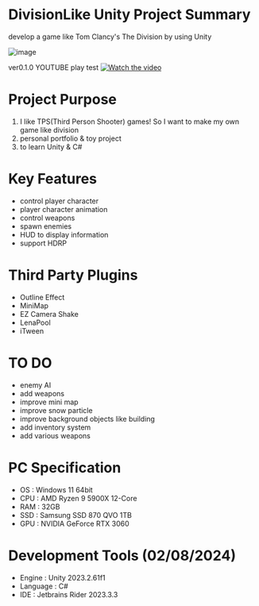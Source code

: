 # DivisionLike Unity Project Summary
develop a game like Tom Clancy's The Division by using Unity

![image](https://user-images.githubusercontent.com/29808782/179521804-14d527cf-0543-4ddd-bb8e-feed2149be53.png)


ver0.1.0 YOUTUBE play test
[![Watch the video](https://imgur.com/4sLMOfm.png)](https://youtu.be/qlCFAl2lha8?si=E8AF8viYAfiRqchf)

# Project Purpose
1. I like TPS(Third Person Shooter) games! So I want to make my own game like division
2. personal portfolio & toy project
3. to learn Unity & C#

# Key Features
- control player character
- player character animation
- control weapons
- spawn enemies
- HUD to display information
- support HDRP

# Third Party Plugins
- Outline Effect
- MiniMap
- EZ Camera Shake
- LenaPool
- iTween

# TO DO
- enemy AI
- add weapons
- improve mini map
- improve snow particle
- improve background objects like building
- add inventory system
- add various weapons

# PC Specification
- OS : Windows 11 64bit
- CPU : AMD Ryzen 9 5900X 12-Core
- RAM : 32GB
- SSD : Samsung SSD 870 QVO 1TB
- GPU : NVIDIA GeForce RTX 3060

# Development Tools (02/08/2024)
- Engine : Unity 2023.2.61f1
- Language : C#
- IDE : Jetbrains Rider 2023.3.3
